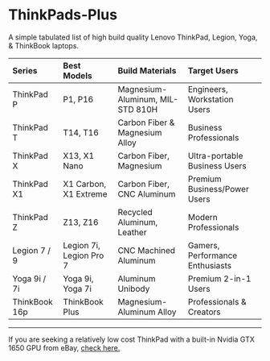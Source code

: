 # ThinkPads-Plus
A simple tabulated list of high build quality Lenovo ThinkPad, Legion, Yoga, & ThinkBook laptops.

| Series | Best Models | Build Materials | Target Users |
| :--- | :--- | :--- | :--- |
| ThinkPad P | P1, P16 | Magnesium-Aluminum, MIL-STD 810H | Engineers, Workstation Users |
| ThinkPad T | T14, T16 | Carbon Fiber & Magnesium Alloy | Business Professionals |
| ThinkPad X | X13, X1 Nano | Carbon Fiber, Magnesium | Ultra-portable Business Users |
| ThinkPad X1 | X1 Carbon, X1 Extreme | Carbon Fiber, CNC Aluminum | Premium Business/Power Users |
| ThinkPad Z | Z13, Z16 | Recycled Aluminum, Leather | Modern Professionals |
| Legion 7 / 9 | Legion 7i, Legion Pro 7 | CNC Machined Aluminum | Gamers, Performance Enthusiasts |
| Yoga 9i / 7i | Yoga 9i, Yoga 7i | Aluminum Unibody | Premium 2-in-1 Users |
| ThinkBook 16p | ThinkBook Plus | Magnesium-Aluminum Alloy | Professionals & Creators |

---
If you are seeking a relatively low cost ThinkPad with a built-in Nvidia GTX 1650 GPU from eBay, [check here.](https://www.ebay.com/shop/x1-extreme-gen-4?_dcat=177&_fsrp=1&_nkw=x1+extreme+gen+4&GPU=NVIDIA%2520GeForce%2520GTX%25201650%2520Ti%2520Max%252DQ%7CNVIDIA%2520GeForce%2520RTX%25203050%7CNVIDIA%2520GeForce%2520RTX%25203050%2520Ti%7CNVIDIA%2520GeForce%2520RTX%25203080%2520Ti%7CNVIDIA%2520GeForce%2520GTX%25201650%2520Max%252DQ%7CNVIDIA%2520GeForce%2520GTX%25201650%2520Ti%7CNVIDIA%2520GeForce%2520GTX%25201650&_sop=15)
